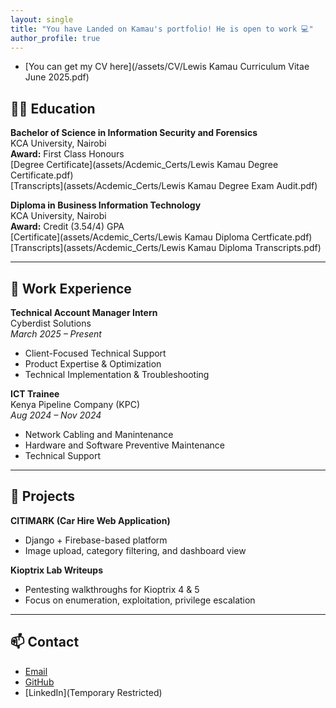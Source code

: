 ```yaml
---
layout: single
title: "You have Landed on Kamau's portfolio! He is open to work 💻"
author_profile: true
---
```


- [You can get my CV here](/assets/CV/Lewis Kamau Curriculum Vitae June 2025.pdf)  

## 👨‍🎓 Education

**Bachelor of Science in Information Security and Forensics**  
KCA University, Nairobi  
**Award:** First Class Honours  
[Degree Certificate](assets/Acdemic_Certs/Lewis Kamau Degree Certificate.pdf)  
[Transcripts](assets/Acdemic_Certs/Lewis Kamau Degree Exam Audit.pdf)  

**Diploma in Business Information Technology**  
KCA University, Nairobi  
**Award:** Credit (3.54/4) GPA  
[Certificate](assets/Acdemic_Certs/Lewis Kamau Diploma Certficate.pdf)  
[Transcripts](assets/Acdemic_Certs/Lewis Kamau Diploma Transcripts.pdf)  

---

## 💼 Work Experience

**Technical Account Manager Intern**  
Cyberdist Solutions  
*March 2025 – Present*  
- Client-Focused Technical Support  
- Product Expertise & Optimization  
- Technical Implementation & Troubleshooting

**ICT Trainee**  
Kenya Pipeline Company (KPC)  
*Aug 2024 – Nov 2024*  
- Network Cabling and Manintenance  
- Hardware and Software Preventive Maintenance  
- Technical Support

---

## 📂 Projects

**CITIMARK (Car Hire Web Application)**  
- Django + Firebase-based platform   
- Image upload, category filtering, and dashboard view

**Kioptrix Lab Writeups**  
- Pentesting walkthroughs for Kioptrix 4 & 5  
- Focus on enumeration, exploitation, privilege escalation

---

## 📫 Contact

- [Email](kamau2325@yahoo.com)     
- [GitHub](https://github.com/k4m4uk4m4u)   
- [LinkedIn](Temporary Restricted)
